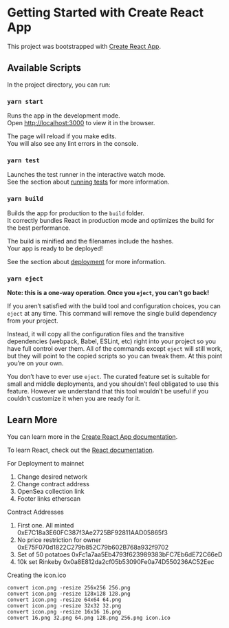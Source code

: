 # Getting Started with Create React App

This project was bootstrapped with [Create React App](https://github.com/facebook/create-react-app).

## Available Scripts

In the project directory, you can run:

### `yarn start`

Runs the app in the development mode.\
Open [http://localhost:3000](http://localhost:3000) to view it in the browser.

The page will reload if you make edits.\
You will also see any lint errors in the console.

### `yarn test`

Launches the test runner in the interactive watch mode.\
See the section about [running tests](https://facebook.github.io/create-react-app/docs/running-tests) for more information.

### `yarn build`

Builds the app for production to the `build` folder.\
It correctly bundles React in production mode and optimizes the build for the best performance.

The build is minified and the filenames include the hashes.\
Your app is ready to be deployed!

See the section about [deployment](https://facebook.github.io/create-react-app/docs/deployment) for more information.

### `yarn eject`

**Note: this is a one-way operation. Once you `eject`, you can’t go back!**

If you aren’t satisfied with the build tool and configuration choices, you can `eject` at any time. This command will remove the single build dependency from your project.

Instead, it will copy all the configuration files and the transitive dependencies (webpack, Babel, ESLint, etc) right into your project so you have full control over them. All of the commands except `eject` will still work, but they will point to the copied scripts so you can tweak them. At this point you’re on your own.

You don’t have to ever use `eject`. The curated feature set is suitable for small and middle deployments, and you shouldn’t feel obligated to use this feature. However we understand that this tool wouldn’t be useful if you couldn’t customize it when you are ready for it.

## Learn More

You can learn more in the [Create React App documentation](https://facebook.github.io/create-react-app/docs/getting-started).

To learn React, check out the [React documentation](https://reactjs.org/).

For Deployment to mainnet

1. Change desired network
2. Change contract address
3. OpenSea collection link
4. Footer links etherscan

Contract Addresses

1. First one. All minted
   0xE7C18a3E60FC387f3Ae2725BF92811AAD05865f3
2. No price restriction for owner
   0xE75F070d1822C279b852C79b602B768a932f9702
3. Set of 50 potatoes
   0xFc1a7aa5Eb4793f623989383bFC7Eb6dE72C66eD
4. 10k set Rinkeby
   0x0a8E812da2cf05b53090Fe0a74D550236AC52Eec

Creating the icon.ico

```
convert icon.png -resize 256x256 256.png
convert icon.png -resize 128x128 128.png
convert icon.png -resize 64x64 64.png
convert icon.png -resize 32x32 32.png
convert icon.png -resize 16x16 16.png
convert 16.png 32.png 64.png 128.png 256.png icon.ico
```
